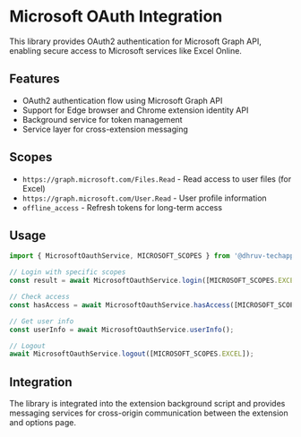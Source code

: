 # Microsoft OAuth Integration

This library provides OAuth2 authentication for Microsoft Graph API, enabling secure access to Microsoft services like Excel Online.

## Features

- OAuth2 authentication flow using Microsoft Graph API
- Support for Edge browser and Chrome extension identity API
- Background service for token management
- Service layer for cross-extension messaging

## Scopes

- `https://graph.microsoft.com/Files.Read` - Read access to user files (for Excel)
- `https://graph.microsoft.com/User.Read` - User profile information
- `offline_access` - Refresh tokens for long-term access

## Usage

```typescript
import { MicrosoftOauthService, MICROSOFT_SCOPES } from '@dhruv-techapps/shared-microsoft-oauth';

// Login with specific scopes
const result = await MicrosoftOauthService.login([MICROSOFT_SCOPES.EXCEL, MICROSOFT_SCOPES.PROFILE]);

// Check access
const hasAccess = await MicrosoftOauthService.hasAccess([MICROSOFT_SCOPES.EXCEL]);

// Get user info
const userInfo = await MicrosoftOauthService.userInfo();

// Logout
await MicrosoftOauthService.logout([MICROSOFT_SCOPES.EXCEL]);
```

## Integration

The library is integrated into the extension background script and provides messaging services for cross-origin communication between the extension and options page.